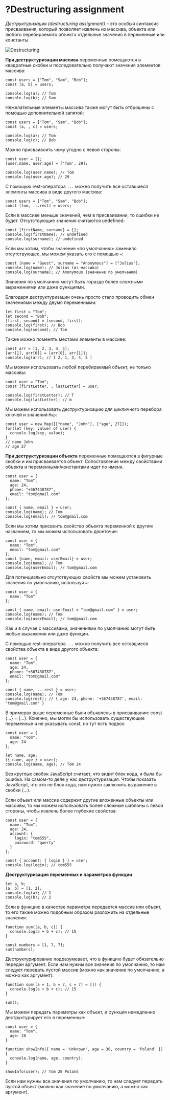 # ?Destructuring assignment

_Деструктуризация (destructuring assignment)_ – это особый синтаксис присваивания, который позволяет извлечь из массива, объекта или любого перебираемого объекта отдельные значения в переменные или константы.

![Destructuring](../images/destructuring.png)

__При деструктуризации массива__ переменные помещаются в квадратные скобки и последовательно получают значения элементов массива:

~~~
const users = ["Tom", "Sam", "Bob"];
const [a, b] = users;

console.log(a); // Tom
console.log(b); // Sam
~~~

Нежелательные элементы массива также могут быть отброшены с помощью дополнительной запятой:

~~~
const users = ["Tom", "Sam", "Bob"];
const [a, , c] = users;

console.log(a); // Tom
console.log(c); // Bob
~~~

Можно присваивоить чему угодно с левой стороны:

~~~
const user = {};
[user.name, user.age] = ['Tom', 29];

console.log(user.name); // Tom
console.log(user.age); // 29
~~~

С помощью rest-оператора `...` можно получить все оставшиеся элементы массива в виде другого массива:

~~~
const users = ["Tom", "Sam", "Bob"];
const [tom, ...rest] = users;
~~~

Если в массиве меньше значений, чем в присваивании, то ошибки не будет. Отсутствующие значения считаются undefined:

~~~
const [firstName, surname] = [];
console.log(firstName); // undefined
console.log(surname); // undefined
~~~

Если мы хотим, чтобы значение «по умолчанию» заменило отсутствующее, мы можем указать его с помощью `=`:

~~~
const [name = "Guest", surname = "Anonymous"] = ["Julius"];
console.log(name); // Julius (из массива)
console.log(surname); // Anonymous (значение по умолчанию)
~~~

Значения по умолчанию могут быть гораздо более сложными выражениями или даже функциями.

Благодаря деструктуризации очень просто стало проводить обмен значениями между двумя переменными:

~~~
let first = "Tom";
let second = "Bob";
[first, second] = [second, first];
console.log(first); // Bob
console.log(second); // Tom
~~~

Также можно поменять местами элементы в массиве:

~~~
const arr = [1, 2, 3, 4, 5];
[arr[1], arr[0]] = [arr[0], arr[1]];
console.log(arr); // [ 2, 1, 3, 4, 5 ]
~~~

Мы можем использовать любой перебираемый объект, не только массивы:

~~~
const user = "Tom";
const [firstLetter, , lastLetter] = user;

console.log(firstLetter); // T
console.log(lastLetter); // m
~~~

Мы можем использовать деструктуризацию для цикличного перебора ключей и значений `Map`:

~~~
const user = new Map([["name", "John"], ["age", 27]]);
for(let [key, value] of user) {
  console.log(key, value);
}
// name John
// age 27
~~~

__При деструктуризации объекта__ переменные помещаются в фигурные скобки и им присваивается объект. Сопоставление между свойствами объекта и переменными/константами идет по имени.

~~~
const user = {
  name: "Tom",
  age: 24,
  phone: "+367438787",
  email: "tom@gmail.com"
};

const { name, email } = user;
console.log(name); // Tom
console.log(email); // tom@gmail.com
~~~

Если мы хотим присвоить свойство объекта переменной с другим названием, то мы можем использовать двоеточие:

~~~
const user = {
  name: "Tom",
  email: "tom@gmail.com"
};
const {name, email: userEmail} = user;
console.log(name); // Tom
console.log(userEmail); // tom@gmail.com
~~~

Для потенциально отсутствующих свойств мы можем установить значения по умолчанию, используя `=`:

~~~
const user = {
  name: "Tom"
};

const { name, email: userEmail = "tom@gmail.com" } = user;
console.log(name); // Tom
console.log(userEmail); // tom@gmail.com
~~~

Как и в случае с массивами, значениями по умолчанию могут быть любые выражения или даже функции.

С помощью rest-оператора `...` можно получить все оставшиеся свойства объекта в виде другого объекта:

~~~
const user = {
  name: "Tom",
  age: 24,
  phone: "+367438787",
  email: "tom@gmail.com"
};

const { name, ...rest } = user;
console.log(name); // Tom
console.log(rest); // { age: 24, phone: '+367438787', email: 'tom@gmail.com' }
~~~

В примерах выше переменные были объявлены в присваивании: сonst {…} = {…}. Конечно, мы могли бы использовать существующие переменные и не указывать const, но тут есть подвох:

~~~
const user = {
  name: "Tom",
  age: 24
};

let name, age;
({ name, age } = user);
console.log(name, age); // Tom 24
~~~

Без круглых скобок JavaScript считает, что видит блок кода, и была бы ошибка. На самом-то деле у нас деструктуризация. Чтобы показать JavaScript, что это не блок кода, нам нужно заключить выражение в скобки (...).

Если объект или массив содержит другие вложенные объекты или массивы, то мы можем использовать более сложные шаблоны с левой стороны, чтобы извлечь более глубокие свойства:

~~~
const user = {
  name: "Tom",
  age: 24,
  account: {
    login: "tom555",
    password: "qwerty"
  }
};

const { account: { login } } = user;
console.log(login); // tom555
~~~

__Деструктуризация переменных и параметров функции__

~~~
let a, b;
[a, b] = [1, 2];
console.log(a); // 1
console.log(b); // 2
~~~

Если в функцию в качестве параметра передается массив или объект, то его также можно подобным образом разложить на отдельные значения:

~~~
function sum([a, b, c]) {
  console.log(a + b + c); // 15
}

const numbers = [1, 7, 7];
sum(numbers);
~~~

Деструктурирование подразумевает, что в функцию будет обязательно передан аргумент. Если нам нужны все значения по умолчанию, то нам следует передать пустой массив (можно как значение по умолчанию, а можно как аргумент):

~~~
function sum([a = 1, b = 7, c = 7] = []) {
  console.log(a + b + c); // 15
}

sum();
~~~

Мы можем передать параметры как объект, и функция немедленно деструктурирует его в переменные:

~~~
const user = {
  name: "Tom",
  age: 28
}

function showInfo({ name = 'Unknown', age = 30, country = 'Poland' }) {
  console.log(name, age, country);
}

showInfo(user); // Tom 28 Poland
~~~

Если нам нужны все значения по умолчанию, то нам следует передать пустой объект (можно как значение по умолчанию, а можно как аргумент).
